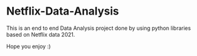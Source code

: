 # Netflix-Data-Analysis
This is an end to end Data Analysis project done by using python libraries based on Netflix data 2021.

Hope you enjoy :)
